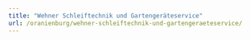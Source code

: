 ```yaml
---
title: "Wehner Schleiftechnik und Gartengeräteservice"
url: /oranienburg/wehner-schleiftechnik-und-gartengeraeteservice/
---
```

